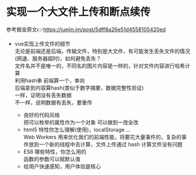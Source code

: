 # 实现一个大文件上传和断点续传  
参考掘金原文👉https://juejin.im/post/5dff8a26e51d4558105420ed   

- vue实现上传文件的细节  
  无论是前端还是后端，传输文件，特别是大文件，有可能发生丢失文件的情况(网速、服务器超时)，如何避免丢失？  
  文件名并不是唯一的，不同名的图片内容是一样的，针对文件内容进行哈希计算  
  利用hash串 前端算一个，单向  
  后端拿到内容算hash(类似于数字摘要，数据完整性验证)  
  一样，证明没有丢失数据  
  不一样，说明数据有丢失，要重传  

  - 良好的代码风格  
    把可以枚举的属性作为一个对象 可以做到一改全改
  - html5 特性你怎么理解(使用)，localStorage ...  
    Web Workers 用来优化我们的前端性能，将要花大量事件的，复杂的事件放到一个新的线程中去计算，文件上传通过 hash 计算文件没有问题  
  - ES6 哪些特性，你怎么用的  
    函数的参数可以赋默认值  
  - 给用户快速感知，用户体验是核心